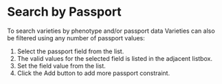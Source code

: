 # Search by Passport

To search varieties by phenotype and/or passport data
Varieties can also be filtered using any number of passport values:
1.	Select the passport field from the list.
2.	The valid values for the selected field is listed in the adjacent listbox.
3.	Set the field value from the list.
4.	Click the Add button to add more passport constraint.
